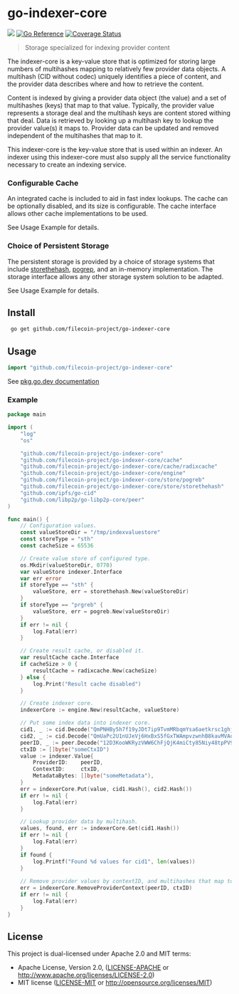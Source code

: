 # go-indexer-core
[![](https://img.shields.io/badge/made%20by-Protocol%20Labs-blue.svg?style=flat-square)](https://protocol.ai)
[![Go Reference](https://pkg.go.dev/badge/github.com/filecoin-project/go-indexer-core.svg)](https://pkg.go.dev/github.com/filecoin-project/go-indexer-core)
[![Coverage Status](https://codecov.io/gh/filecoin-project/go-indexer-core/branch/main/graph/badge.svg)](https://codecov.io/gh/filecoin-project/go-indexer-core/branch/main)
> Storage specialized for indexing provider content

The indexer-core is a key-value store that is optimized for storing large numbers of multihashes mapping to relatively few provider data objects.  A multihash (CID without codec) uniquely identifies a piece of content, and the provider data describes where and how to retrieve the content.

Content is indexed by giving a provider data object (the value) and a set of multihashes (keys) that map to that value. Typically, the provider value represents a storage deal and the multihash keys are content stored withing that deal. Data is retrieved by looking up a multihash key to lookup the provider value(s) it maps to.  Provider data can be updated and removed independent of the multihashes that map to it.

This indexer-core is the key-value store that is used within an indexer.  An indexer using this indexer-core must also supply all the service functionality necessary to create an indexing service.

### Configurable Cache
An integrated cache is included to aid in fast index lookups.  The cache can be optionally disabled, and its size is configurable. The cache interface allows other cache implementations to be used.

See Usage Example for details.

### Choice of Persistent Storage
The persistent storage is provided by a choice of storage systems that include [storethehash](https://github.com/ipld/go-storethehash), [pogrep](https://github.com/akrylysov/pogreb#readme), and an in-memory implementation.  The storage interface allows any other storage system solution to be adapted.

See Usage Example for details.

## Install
```sh
 go get github.com/filecoin-project/go-indexer-core
 ```
 
 ## Usage
 ```go
 import "github.com/filecoin-project/go-indexer-core"
```

See [pkg.go.dev documentation](https://pkg.go.dev/github.com/filecoin-project/go-indexer-core)

### Example
```go
package main

import (
	"log"
	"os"

	"github.com/filecoin-project/go-indexer-core"
	"github.com/filecoin-project/go-indexer-core/cache"
	"github.com/filecoin-project/go-indexer-core/cache/radixcache"
	"github.com/filecoin-project/go-indexer-core/engine"
	"github.com/filecoin-project/go-indexer-core/store/pogreb"
	"github.com/filecoin-project/go-indexer-core/store/storethehash"
	"github.com/ipfs/go-cid"
	"github.com/libp2p/go-libp2p-core/peer"
)

func main() {
	// Configuration values.
	const valueStoreDir = "/tmp/indexvaluestore"
	const storeType = "sth"
	const cacheSize = 65536

	// Create value store of configured type.
	os.Mkdir(valueStoreDir, 0770)
	var valueStore indexer.Interface
	var err error
	if storeType == "sth" {
		valueStore, err = storethehash.New(valueStoreDir)
	}
	if storeType == "prgreb" {
		valueStore, err = pogreb.New(valueStoreDir)
	}
	if err != nil {
		log.Fatal(err)
	}

	// Create result cache, or disabled it.
	var resultCache cache.Interface
	if cacheSize > 0 {
		resultCache = radixcache.New(cacheSize)
	} else {
		log.Print("Result cache disabled")
	}

	// Create indexer core.
	indexerCore := engine.New(resultCache, valueStore)

	// Put some index data into indexer core.
	cid1, _ := cid.Decode("QmPNHBy5h7f19yJDt7ip9TvmMRbqmYsa6aetkrsc1ghjLB")
	cid2, _ := cid.Decode("QmUaPc2U1nUJeVj6HxBxS5fGxTWAmpvzwnhB8kavMVAotE")
	peerID, _ := peer.Decode("12D3KooWKRyzVWW6ChFjQjK4miCty85Niy48tpPV95XdKu1BcvMA")
	ctxID := []byte("someCtxID")
	value := indexer.Value{
		ProviderID:    peerID,
		ContextID:     ctxID,
		MetadataBytes: []byte("someMetadata"),
	}
	err = indexerCore.Put(value, cid1.Hash(), cid2.Hash())
	if err != nil {
		log.Fatal(err)
	}

	// Lookup provider data by multihash.
	values, found, err := indexerCore.Get(cid1.Hash())
	if err != nil {
		log.Fatal(err)
	}
	if found {
		log.Printf("Found %d values for cid1", len(values))
	}
	
	// Remove provider values by contextID, and multihashes that map to them.
	err = indexerCore.RemoveProviderContext(peerID, ctxID)
	if err != nil {
		log.Fatal(err)                                                                                                                   
	}
}
```

## License
This project is dual-licensed under Apache 2.0 and MIT terms:

- Apache License, Version 2.0, ([LICENSE-APACHE](LICENSE-APACHE) or http://www.apache.org/licenses/LICENSE-2.0)
- MIT license ([LICENSE-MIT](LICENSE-MIT) or http://opensource.org/licenses/MIT)
